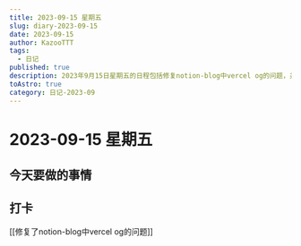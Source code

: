 ```yaml
---
title: 2023-09-15 星期五
slug: diary-2023-09-15
date: 2023-09-15
author: KazooTTT
tags:
  - 日记
published: true
description: 2023年9月15日星期五的日程包括修复notion-blog中vercel og的问题，并进行打卡记录。
toAstro: true
category: 日记-2023-09
---
```


# 2023-09-15 星期五

<!-- start of weread -->
<!-- end of weread -->

## 今天要做的事情

## 打卡

[[修复了notion-blog中vercel og的问题]]
